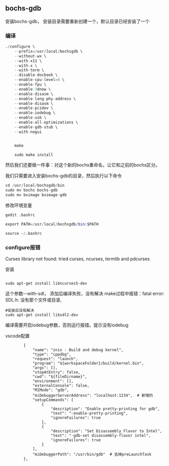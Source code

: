 ## bochs-gdb

安装bochs-gdb， 安装目录需要重新创建一个，默认目录已经安装了一个
### 编译


```s    
./configure \
    --prefix=/usr/local/bochsgdb \
    --without-wx \
    --with-x11 \
    --with-x \
    --with-term \
    --disable-docbook \
    --enable-cpu-level=6 \
    --enable-fpu \
    --enable-3dnow \
    --enable-disasm \
    --enable-long-phy-address \
    --enable-disasm \
    --enable-pcidev \
    --enable-iodebug \
    --enable-usb \
    --enable-all-optimizations \
    --enable-gdb-stub \
    --with-nogui


    make

    sudo make install
```

然后我们还要做一件事：对这个新的bochs重命名，让它和之前的bochs区分。

我们只需要进入安装bochs-gdb的目录，然后执行以下命令
```s
cd /usr/local/bochsgdb/bin
sudo mv bochs bochs-gdb
sudo mv bximage bximage-gdb
```

修改环境变量
```s
gedit .bashrc

export PATH=/usr/local/bochsgdb/bin:$PATH

source ~/.bashrc
```


### configure报错

Curses library not found: tried curses, ncurses, termlib and pdcurses

安装
```shell

sudo apt-get install libncurses5-dev
```


这个参数--with-sdl， 添加后编译失败，没有解决
make过程中报错：fatal error: SDL.h: 没有那个文件或目录, 
```shell
#安装后没有解决
sudo apt-get install libsdl2-dev
```


编译需要开启iodebug参数，否则运行报错。提示没有iodebug

vscode配置

```shell
        {
            "name": "znix - Build and debug kernel",
            "type": "cppdbg",
            "request": "launch",
            "program": "${workspaceFolder}/build/kernel.bin",
            "args": [],
            "stopAtEntry": false,
            "cwd": "${fileDirname}",
            "environment": [],
            "externalConsole": false,
            "MIMode": "gdb",
            "miDebuggerServerAddress": "localhost:1234",  # 新增的
            "setupCommands": [
                {
                    "description": "Enable pretty-printing for gdb",
                    "text": "-enable-pretty-printing",
                    "ignoreFailures": true
                },
                {
                    "description": "Set Disassembly Flavor to Intel",
                    "text": "-gdb-set disassembly-flavor intel",
                    "ignoreFailures": true
                }
            ],
            "miDebuggerPath": "/usr/bin/gdb"  # 去掉preLaunchTask
        },
```